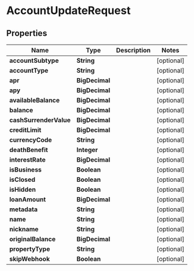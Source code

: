 

# AccountUpdateRequest


## Properties

Name | Type | Description | Notes
------------ | ------------- | ------------- | -------------
**accountSubtype** | **String** |  |  [optional]
**accountType** | **String** |  |  [optional]
**apr** | **BigDecimal** |  |  [optional]
**apy** | **BigDecimal** |  |  [optional]
**availableBalance** | **BigDecimal** |  |  [optional]
**balance** | **BigDecimal** |  |  [optional]
**cashSurrenderValue** | **BigDecimal** |  |  [optional]
**creditLimit** | **BigDecimal** |  |  [optional]
**currencyCode** | **String** |  |  [optional]
**deathBenefit** | **Integer** |  |  [optional]
**interestRate** | **BigDecimal** |  |  [optional]
**isBusiness** | **Boolean** |  |  [optional]
**isClosed** | **Boolean** |  |  [optional]
**isHidden** | **Boolean** |  |  [optional]
**loanAmount** | **BigDecimal** |  |  [optional]
**metadata** | **String** |  |  [optional]
**name** | **String** |  |  [optional]
**nickname** | **String** |  |  [optional]
**originalBalance** | **BigDecimal** |  |  [optional]
**propertyType** | **String** |  |  [optional]
**skipWebhook** | **Boolean** |  |  [optional]



